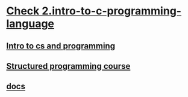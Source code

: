 # [Check 2.intro-to-c-programming-language](https://github.com/FahimMontasir/cse-fundamentals/tree/master/2.introduction-to-C-programing-language)

## [Intro to cs and programming](https://www.youtube.com/watch?si=RIf-0ICgx1XlU9JZ&v=zOjov-2OZ0E&feature=youtu.be)

## [Structured programming course](https://www.youtube.com/playlist?list=PL8T_f_7Y4cha_DZ0pfrdypY9xdS0bXxM-)

## [docs](https://codedocs.org/what-is/structured-programming)
